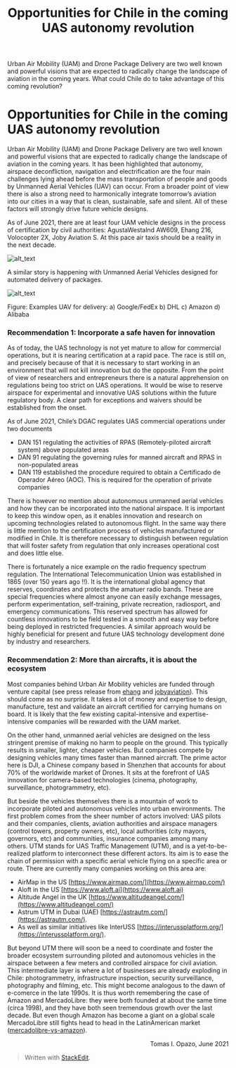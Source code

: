 ﻿---
layout: 
title: "Opportunities for Chile in the coming UAS autonomy revolution"
collection: postscyt
description: "Urban Air Mobility (UAM) and Drone Package Delivery are two well known and powerful visions that are expected to radically change the landscape of aviation in the coming years. What could Chile do to take advantage of this coming revolution?"
---

Urban Air Mobility (UAM) and Drone Package Delivery are two well known and powerful visions that are expected to radically change the landscape of aviation in the coming years. What could Chile do to take advantage of this coming revolution? 


# Opportunities for Chile in the coming UAS autonomy revolution

Urban Air Mobility (UAM) and Drone Package Delivery are two well known and powerful visions that are expected to radically change the landscape of aviation in the coming years. It has been highlighted that autonomy, airspace deconfliction, navigation and electrification are the four main challenges lying ahead before the mass transportation of people and goods by Unmanned Aerial Vehicles (UAV) can occur. From a broader point of view there is also a strong need to harmonically integrate tomorrow’s aviation into our cities in a way that is clean, sustainable, safe and silent. All of these factors will strongly drive future vehicle designs. 

As of June 2021, there are at least four UAM vehicle designs in the process of certification by civil authorities: AgustaWestalnd AW609, Ehang 216, Volocopter 2X, Joby Aviation S. At this pace air taxis should be a reality in the next decade. 

![alt_text](https://raw.githubusercontent.com/toopazo/imgodg/main/thesis_research/collage_uam_v2.png)

A similar story is happening with Unmanned Aerial Vehicles designed for automated delivery of packages. 


![alt_text](https://raw.githubusercontent.com/toopazo/imgodg/main/thesis_research/uas_delivery.jpg)


Figure: Examples UAV for delivery:  a) Google/FedEx b) DHL c) Amazon d) Alibaba


### Recommendation 1: Incorporate a safe haven for innovation

As of today, the UAS technology is not yet mature to allow for commercial operations, but it is nearing certification at a rapid pace. The race is still on, and precisely because of that it is necessary to start working in an environment that will not kill innovation but do the opposite. From the point of view of researchers and entrepreneurs there is a natural apprehension on regulations being too strict on UAS operations. It would be wise to reserve airspace for experimental and innovative UAS solutions within the future regulatory body. A clear path for exceptions and waivers should be established from the onset. 

As of June 2021, Chile’s DGAC regulates UAS commercial operations under two documents



* DAN 151 regulating the activities of RPAS (Remotely-piloted aircraft system) above populated areas
* DAN 91 regulating the governing rules for manned aircraft and RPAS in non-populated areas
* DAN 119 established the procedure required to obtain a Certificado de Operador Aéreo (AOC). This is required for the operation of private companies

There is however no mention about autonomous unmanned aerial vehicles and how they can be incorporated into the national airspace. It is important to keep this window open, as it enables innovation and research on upcoming technologies related to autonomous flight. In the same way there is little mention to the certification process of vehicles manufactured or modified in Chile. It is therefore necessary to distinguish between regulation that will foster safety from regulation that only increases operational cost and does little else.

There is fortunately a nice example on the radio frequency spectrum regulation. The International Telecommunication Union was established in 1865 (over 150 years ago !!). It is the international global agency that reserves, coordinates and protects the amatuer radio bands. These are special frequencies where almost anyone can easily exchange messages, perform experimentation, self-training, private recreation, radiosport, and emergency communications. This reserved spectrum has allowed for countless innovations to be field tested in a smooth and easy way before being deployed in restricted frequencies. A similar approach would be highly beneficial for present and future UAS technology development done by industry and researchers. 


### Recommendation 2: More than aircrafts, it is about the ecosystem

Most companies behind Urban Air Mobility vehicles are funded through venture capital (see press release from [ehang](https://www.ehang.com/news/138.html) and [jobyaviation](https://www.jobyaviation.com/news/joby-aviation-to-list-on-nyse-through-merger-with-reinvent-technology-partners/)). This should come as no surprise. It takes a lot of money and expertise to design, manufacture, test and validate an aircraft certified for carrying humans on board. It is likely that the few existing capital-intensive and expertise-intensive companies will be rewarded with the UAM market. 

On the other hand, unmanned aerial vehicles are designed on the less stringent premise of making no harm to people on the ground. This typically results in smaller, lighter, cheaper vehicles. But companies compete by designing vehicles many times faster than manned aircraft. The prime actor here is DJI, a Chinese company based in Shenzhen that accounts for about 70% of the worldwide market of Drones. It sits at the forefront of UAS innovation for camera-based technologies (cinema, photography, surveillance, photogrammetry, etc). 

But beside the vehicles themselves there is a mountain of work to incorporate piloted and autonomous vehicles into urban environments. The first problem comes from the sheer number of actors involved: UAS pilots and their companies, clients, aviation authorities and airspace managers (control towers, property owners, etc), local authorities (city mayors, governors, etc) and communities, insurance companies among many others. UTM stands for UAS Traffic Management (UTM), and is a yet-to-be-realized platform to interconnect these different actors. Its aim is to ease the chain of permission with a specific aerial vehicle flying on a specific area or route. There are currently many companies working on this area are:

- AirMap in the US [https://www.airmap.com/](https://www.airmap.com/)
- Aloft in the US [https://www.aloft.ai](https://www.aloft.ai)
- Altitude Angel in the UK [https://www.altitudeangel.com/](https://www.altitudeangel.com/)
- Astrum UTM in Dubai (UAE) [https://astrautm.com/](https://astrautm.com/). 
- As well as similar initiatives like InterUSS [https://interussplatform.org/](https://interussplatform.org/). 

But beyond UTM there will soon be a need to coordinate and foster the broader ecosystem surrounding piloted and autonomous vehicles in the airspace between a few meters and controlled airspace for civil aviation. This intermediate layer is where a lot of businesses are already exploding in Chile: photogrammetry,  infrastructure inspection, security surveillance, photography and filming, etc. This might become analogous to the dawn of e-comerce in the late 1990s. It is thus worth remembering the case of Amazon and MercadoLibre: they were both founded at about the same time (circa 1998), and they have both seen tremendous growth over the last decade. But even though Amazon has become a giant on a global scale MercadoLibre still fights head to head in the LatinAmerican market ([mercadolibre-vs-amazon](https://www.fool.com/investing/2020/09/26/better-buy-mercadolibre-vs-amazon/)). 

<p style="text-align: right"> 
Tomas I. Opazo, June 2021</p>

> Written with [StackEdit](https://stackedit.io/).
